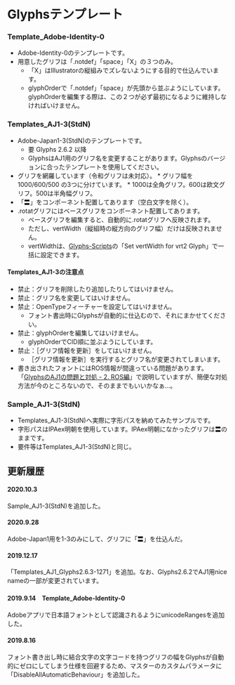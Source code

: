 # Glyphsテンプレート

### Template_Adobe-Identity-0
* Adobe-Identity-0のテンプレートです。
* 用意したグリフは「.notdef」「space」「X」の３つのみ。
    * 「X」はIllustratorの縦組みでズレないようにする目的で仕込んでいます。
    * glyphOrderで「.notdef」「space」が先頭から並ぶようにしています。glyphOrderを編集する際は、この２つが必ず最初になるように維持しなければいけません。


### Templates_AJ1-3(StdN)
* Adobe-Japan1-3(StdN)のテンプレートです。
    * 要 Glyphs 2.6.2 以降
    * GlyphsはAJ1用のグリフ名を変更することがあります。Glyphsのバージョンに合ったテンプレートを使用してください。
* グリフを網羅しています（令和グリフは未対応）。
        * グリフ幅を 1000/600/500 の3つに分けています。
        * 1000は全角グリフ。600は欧文グリフ。500は半角幅グリフ。
* 「〓」をコンポーネント配置してあります（空白文字を除く）。        
* .rotatグリフにはベースグリフをコンポーネント配置してあります。
    * ベースグリフを編集すると、自動的に.rotatグリフへ反映されます。
    * ただし、vertWidth（縦組時の縦方向のグリフ幅）だけは反映されません。
    * vertWidthは、[Glyphs-Scripts](https://github.com/monokano/Glyphs-Scripts)の「Set vertWidth for vrt2 Glyph」で一括に設定できます。
#### Templates_AJ1-3の注意点
* 禁止：グリフを削除したり追加したりしてはいけません。
* 禁止：グリフ名を変更してはいけません。
* 禁止：OpenTypeフィーチャーを設定してはいけません。
    * フォント書出時にGlyphsが自動的に仕込むので、それにまかせてください。
* 禁止：glyphOrderを編集してはいけません。
    * glyphOrderでCID順に並ぶようにしています。
* 禁止：［グリフ情報を更新］をしてはいけません。
    * ［グリフ情報を更新］を実行するとグリフ名が変更されてしまいます。
* 書き出されたフォントにはROS情報が間違っている問題があります。「[GlyphsのAJ1の問題と対処 - 2. ROS編](https://gist.github.com/monokano/a3cf2992b8246720c5edc9abe12a65af)」で説明していますが、簡便な対処方法が今のところないので、そのままでもいいかなぁ…。


### Sample_AJ1-3(StdN)
* Templates_AJ1-3(StdN)へ実際に字形パスを納めてみたサンプルです。
* 字形パスはIPAex明朝を使用しています。IPAex明朝になかったグリフは〓のままです。
* 要件等はTemplates_AJ1-3(StdN)と同じ。


## 更新履歴
#### 2020.10.3
Sample_AJ1-3(StdN)を追加した。
#### 2020.9.28
Adobe-Japan1用を1-3のみにして、グリフに「〓」を仕込んだ。
#### 2019.12.17
「Templates_AJ1_Glyphs2.6.3-1271」を追加。なお、Glyphs2.6.2でAJ1用nice nameの一部が変更されています。
#### 2019.9.14　Template_Adobe-Identity-0
Adobeアプリで日本語フォントとして認識されるようにunicodeRangesを追加した。
#### 2019.8.16
フォント書き出し時に結合文字の文字コードを持つグリフの幅をGlyphsが自動的にゼロにしてしまう仕様を回避するため、マスターのカスタムパラメータに「DisableAllAutomaticBehaviour」を追加した。